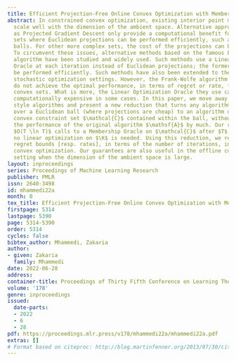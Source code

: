 ```yaml
---
title: Efficient Projection-Free Online Convex Optimization with Membership Oracle
abstract: In constrained convex optimization, existing interior point methods do not
  scale well with the dimension of the ambient space. Alternative approaches such
  as Projected Gradient Descent only provide a computational benefit for simple convex
  sets where Euclidean projections can be performed efficiently, such as Euclidean
  balls. For other more complex sets, the cost of the projections can be too high.
  To circumvent these issues, alternative methods based on the famous Frank-Wolfe
  algorithm have been studied and widely used. Such methods use a Linear Optimization
  Oracle at each iteration instead of Euclidean projections; the former can often
  be performed efficiently. Such methods have also been extended to the online and
  stochastic optimization settings. However, the Frank-Wolfe algorithm and its variants
  do not achieve the optimal performance, in terms of regret or rate, for general
  convex sets. What is more, the Linear Optimization Oracle they use can still be
  computationally expensive in some cases. In this paper, we move away from Frank-Wolfe
  style algorithms and present a new reduction that turns any algorithm $\mathsf{A}$
  over a Euclidean ball (where projections are cheap) to an algorithm over a general
  convex constraint set $\mathcal{C}$ contained within the ball, without sacrificing
  the performance of the original algorithm $\mathsf{A}$ by much. Our reduction requires
  $O(T \ln T)$ calls to a Membership Oracle on $\mathcal{C}$ after $T$ rounds, and
  no linear optimization on $\K$ is needed. Using this reduction, we recover optimal
  regret bounds [resp. rates], in terms of the number of iterations, in online [resp. stochastic]
  convex optimization. Our guarantees are also useful in the offline convex optimization
  setting when the dimension of the ambient space is large.
layout: inproceedings
series: Proceedings of Machine Learning Research
publisher: PMLR
issn: 2640-3498
id: mhammedi22a
month: 0
tex_title: Efficient Projection-Free Online Convex Optimization with Membership Oracle
firstpage: 5314
lastpage: 5390
page: 5314-5390
order: 5314
cycles: false
bibtex_author: Mhammedi, Zakaria
author:
- given: Zakaria
  family: Mhammedi
date: 2022-06-28
address:
container-title: Proceedings of Thirty Fifth Conference on Learning Theory
volume: '178'
genre: inproceedings
issued:
  date-parts:
  - 2022
  - 6
  - 28
pdf: https://proceedings.mlr.press/v178/mhammedi22a/mhammedi22a.pdf
extras: []
# Format based on citeproc: http://blog.martinfenner.org/2013/07/30/citeproc-yaml-for-bibliographies/
---
```


